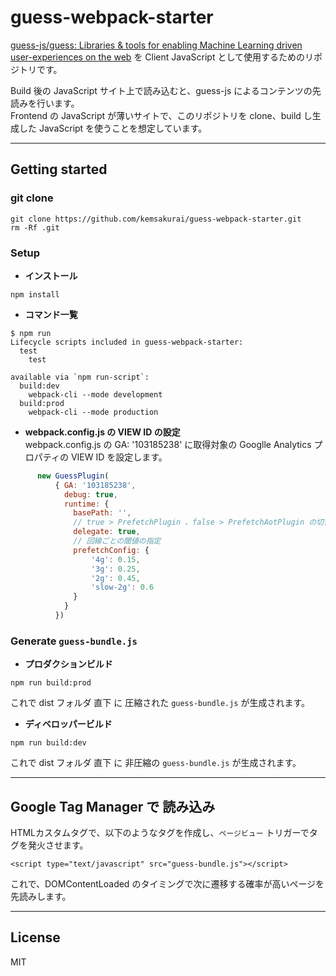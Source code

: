 # guess-webpack-starter         

[guess-js/guess: Libraries & tools for enabling Machine Learning driven user-experiences on the web](https://github.com/guess-js/guess) を Client JavaScript として使用するためのリポジトリです。           

Build 後の JavaScript サイト上で読み込むと、guess-js によるコンテンツの先読みを行います。      
Frontend の JavaScript が薄いサイトで、このリポジトリを clone、build し生成した JavaScript を使うことを想定しています。      

-------------------------------------------------
## Getting started

### git clone    
```console
git clone https://github.com/kemsakurai/guess-webpack-starter.git
rm -Rf .git
```

### Setup         

* **インストール**   
```console
npm install
```

* **コマンド一覧**    
```console
$ npm run
Lifecycle scripts included in guess-webpack-starter:
  test
    test

available via `npm run-script`:
  build:dev
    webpack-cli --mode development
  build:prod
    webpack-cli --mode production
```

* **webpack.config.js の VIEW ID の設定**    
webpack.config.js の GA: '103185238' に取得対象の Googlle Analytics プロパティの VIEW ID を設定します。    
```javascript
      new GuessPlugin(
          { GA: '103185238',
            debug: true,
            runtime: {
              basePath: '',
              // true > PrefetchPlugin 、false > PrefetchAotPlugin の切替を行う
              delegate: true,
              // 回線ごとの閾値の指定
              prefetchConfig: {
                  '4g': 0.15,
                  '3g': 0.25,
                  '2g': 0.45,
                  'slow-2g': 0.6
              }
            }
          })

```

### Generate `guess-bundle.js`    

* **プロダクションビルド**   
```console
npm run build:prod
```
これで dist フォルダ 直下 に 圧縮された `guess-bundle.js` が生成されます。          


* **ディベロッパービルド**   
```console
npm run build:dev
```

これで dist フォルダ 直下 に 非圧縮の `guess-bundle.js` が生成されます。          

-------------------------------------------------
## Google Tag Manager で 読み込み           
HTMLカスタムタグで、以下のようなタグを作成し、`ページビュー` トリガーでタグを発火させます。      
```console
<script type="text/javascript" src="guess-bundle.js"></script>
```
これで、DOMContentLoaded のタイミングで次に遷移する確率が高いページを先読みします。            

-------------------------------------------------
## License
MIT    
